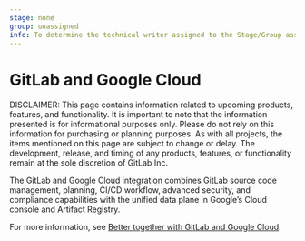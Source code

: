 ```yaml
---
stage: none
group: unassigned
info: To determine the technical writer assigned to the Stage/Group associated with this page, see https://handbook.gitlab.com/handbook/product/ux/technical-writing/#assignments
---
```


# GitLab and Google Cloud

DISCLAIMER:
This page contains information related to upcoming products, features, and functionality.
It is important to note that the information presented is for informational purposes only.
Please do not rely on this information for purchasing or planning purposes.
As with all projects, the items mentioned on this page are subject to change or delay.
The development, release, and timing of any products, features, or functionality remain at the
sole discretion of GitLab Inc.

The GitLab and Google Cloud integration combines GitLab source code management, planning, CI/CD workflow, advanced security, and compliance capabilities
with the unified data plane in Google’s Cloud console and Artifact Registry.

For more information, see [Better together with GitLab and Google Cloud](https://about.gitlab.com/blog/2023/08/29/gitlab-google-partnership-s3c/).
